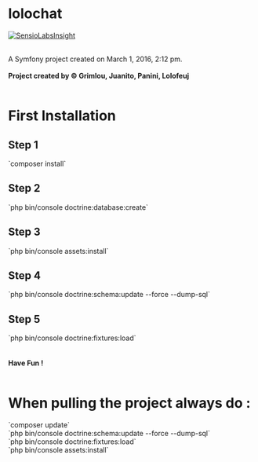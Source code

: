 lolochat
========
[![SensioLabsInsight](https://insight.sensiolabs.com/projects/d7a3b222-449e-4bb1-8c3a-b58d29aeef7a/big.png)](https://insight.sensiolabs.com/projects/d7a3b222-449e-4bb1-8c3a-b58d29aeef7a)
<br /><br />

A Symfony project created on March 1, 2016, 2:12 pm.<br /><br />
<b>Project created by © Grimlou, Juanito, Panini, Lolofeuj</b><br /><br />

<h1>First Installation</h1>
<h2>Step 1</h2>
`composer install`<br />
<h2>Step 2</h2>
`php bin/console doctrine:database:create`<br />
<h2>Step 3</h2>
`php bin/console assets:install`<br />
<h2>Step 4</h2>
`php bin/console doctrine:schema:update --force --dump-sql`<br />
<h2>Step 5</h2>
`php bin/console doctrine:fixtures:load`<br />
<br /><br />
<b>Have Fun !</b>
<br /><br />


<h1>When pulling the project always do :</h1>
`composer update`<br />
`php bin/console doctrine:schema:update --force --dump-sql`<br />
`php bin/console doctrine:fixtures:load`<br />
`php bin/console assets:install`
<br /><br />

